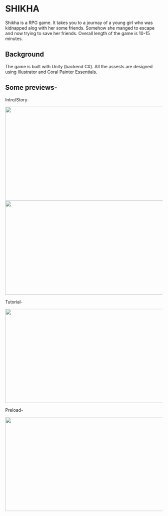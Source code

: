 # SHIKHA

Shikha is a RPG game. It takes you to a journay of a young girl who was kidnapped alog with her some friends. Somehow she manged to escape and now trying to save her friends. Overall length of the game is 10-15 minutes.

## Background
The game is built with Unity (backend C#).  All the assests are designed using Illustrator and Coral Painter Essentials.

## Some previews-

Intro/Story-

<img src="https://user-images.githubusercontent.com/46843689/109357370-50309000-78ac-11eb-99dc-0092995d268a.png" height="300" width="600">
<img src="https://user-images.githubusercontent.com/46843689/109362314-f385a300-78b4-11eb-9306-51340cc51869.png" height="300" width="600">

Tutorial-

<img src="https://user-images.githubusercontent.com/46843689/109362342-05ffdc80-78b5-11eb-9556-7b62d7fbe482.png" height="300" width="600">

Preload-

<img src="https://user-images.githubusercontent.com/46843689/109362354-0d26ea80-78b5-11eb-8306-f11250569158.png" height="300" width="600">
